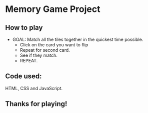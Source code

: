# Memory Game Project

## How to play

* GOAL: Match all the tiles together in the quickest time possible.
  * Click on the card you want to flip
  * Repeat for second card.
  * See if they match.
  * REPEAT.

## Code used:
HTML, CSS and JavaScript.

## Thanks for playing!
